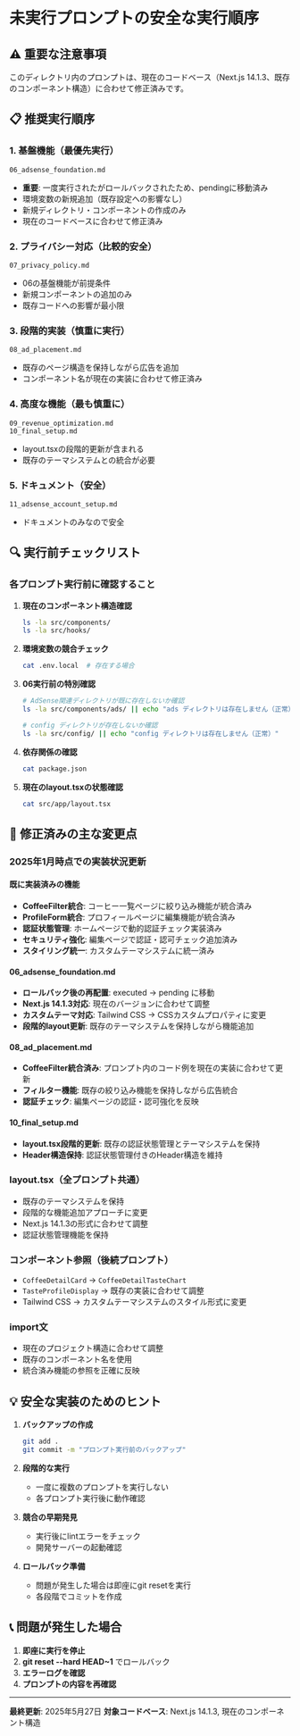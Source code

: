 # 未実行プロンプトの安全な実行順序

## ⚠️ 重要な注意事項

このディレクトリ内のプロンプトは、現在のコードベース（Next.js 14.1.3、既存のコンポーネント構造）に合わせて修正済みです。

## 📋 推奨実行順序

### 1. 基盤機能（最優先実行）
```
06_adsense_foundation.md
```
- **重要**: 一度実行されたがロールバックされたため、pendingに移動済み
- 環境変数の新規追加（既存設定への影響なし）
- 新規ディレクトリ・コンポーネントの作成のみ
- 現在のコードベースに合わせて修正済み

### 2. プライバシー対応（比較的安全）
```
07_privacy_policy.md
```
- 06の基盤機能が前提条件
- 新規コンポーネントの追加のみ
- 既存コードへの影響が最小限

### 3. 段階的実装（慎重に実行）
```
08_ad_placement.md
```
- 既存のページ構造を保持しながら広告を追加
- コンポーネント名が現在の実装に合わせて修正済み

### 4. 高度な機能（最も慎重に）
```
09_revenue_optimization.md
10_final_setup.md
```
- layout.tsxの段階的更新が含まれる
- 既存のテーマシステムとの統合が必要

### 5. ドキュメント（安全）
```
11_adsense_account_setup.md
```
- ドキュメントのみなので安全

## 🔍 実行前チェックリスト

### 各プロンプト実行前に確認すること

1. **現在のコンポーネント構造確認**
   ```bash
   ls -la src/components/
   ls -la src/hooks/
   ```

2. **環境変数の競合チェック**
   ```bash
   cat .env.local  # 存在する場合
   ```

3. **06実行前の特別確認**
   ```bash
   # AdSense関連ディレクトリが既に存在しないか確認
   ls -la src/components/ads/ || echo "ads ディレクトリは存在しません（正常）"
   
   # config ディレクトリが存在しないか確認
   ls -la src/config/ || echo "config ディレクトリは存在しません（正常）"
   ```

4. **依存関係の確認**
   ```bash
   cat package.json
   ```

5. **現在のlayout.tsxの状態確認**
   ```bash
   cat src/app/layout.tsx
   ```

## 🚨 修正済みの主な変更点

### 2025年1月時点での実装状況更新

#### 既に実装済みの機能
- **CoffeeFilter統合**: コーヒー一覧ページに絞り込み機能が統合済み
- **ProfileForm統合**: プロフィールページに編集機能が統合済み
- **認証状態管理**: ホームページで動的認証チェック実装済み
- **セキュリティ強化**: 編集ページで認証・認可チェック追加済み
- **スタイリング統一**: カスタムテーマシステムに統一済み

#### 06_adsense_foundation.md
- **ロールバック後の再配置**: executed → pending に移動
- **Next.js 14.1.3対応**: 現在のバージョンに合わせて調整
- **カスタムテーマ対応**: Tailwind CSS → CSSカスタムプロパティに変更
- **段階的layout更新**: 既存のテーマシステムを保持しながら機能追加

#### 08_ad_placement.md
- **CoffeeFilter統合済み**: プロンプト内のコード例を現在の実装に合わせて更新
- **フィルター機能**: 既存の絞り込み機能を保持しながら広告統合
- **認証チェック**: 編集ページの認証・認可強化を反映

#### 10_final_setup.md
- **layout.tsx段階的更新**: 既存の認証状態管理とテーマシステムを保持
- **Header構造保持**: 認証状態管理付きのHeader構造を維持

### layout.tsx（全プロンプト共通）
- 既存のテーマシステムを保持
- 段階的な機能追加アプローチに変更
- Next.js 14.1.3の形式に合わせて調整
- 認証状態管理機能を保持

### コンポーネント参照（後続プロンプト）
- `CoffeeDetailCard` → `CoffeeDetailTasteChart`
- `TasteProfileDisplay` → 既存の実装に合わせて調整
- Tailwind CSS → カスタムテーマシステムのスタイル形式に変更

### import文
- 現在のプロジェクト構造に合わせて調整
- 既存のコンポーネント名を使用
- 統合済み機能の参照を正確に反映

## 💡 安全な実装のためのヒント

1. **バックアップの作成**
   ```bash
   git add .
   git commit -m "プロンプト実行前のバックアップ"
   ```

2. **段階的な実行**
   - 一度に複数のプロンプトを実行しない
   - 各プロンプト実行後に動作確認

3. **競合の早期発見**
   - 実行後にlintエラーをチェック
   - 開発サーバーの起動確認

4. **ロールバック準備**
   - 問題が発生した場合は即座にgit resetを実行
   - 各段階でコミットを作成

## 📞 問題が発生した場合

1. **即座に実行を停止**
2. **git reset --hard HEAD~1** でロールバック
3. **エラーログを確認**
4. **プロンプトの内容を再確認**

---

**最終更新**: 2025年5月27日
**対象コードベース**: Next.js 14.1.3, 現在のコンポーネント構造 